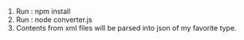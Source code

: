 1. Run : npm install
2. Run : node converter.js
3. Contents from xml files will be parsed into json of my favorite type.
